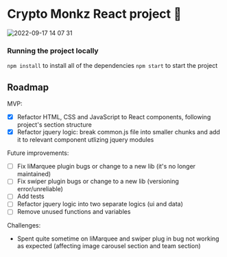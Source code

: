 # Crypto Monkz React project 🚀
![2022-09-17 14 07 31](https://user-images.githubusercontent.com/40623643/190876473-7a882d88-0350-4897-9e78-970e2f748d15.gif)

### Running the project locally
`npm install` to install all of the dependencies
`npm start` to start the project

## Roadmap

MVP: 
- [x] Refactor HTML, CSS and JavaScript to React components, following project's section structure 
- [x] Refactor jquery logic: break common.js file into smaller chunks and add it to relevant component utlizing jquery modules

Future improvements:
- [ ] Fix liMarquee plugin bugs or change to a new lib (it's no longer maintained)
- [ ] Fix swiper plugin bugs or change to a new lib (versioning error/unreliable)
- [ ] Add tests
- [ ] Refactor jquery logic into two separate logics (ui and data)
- [ ] Remove unused functions and variables

Challenges: 
- Spent quite sometime on liMarquee and swiper plug in bug not working as expected (affecting image carousel section and team section)
